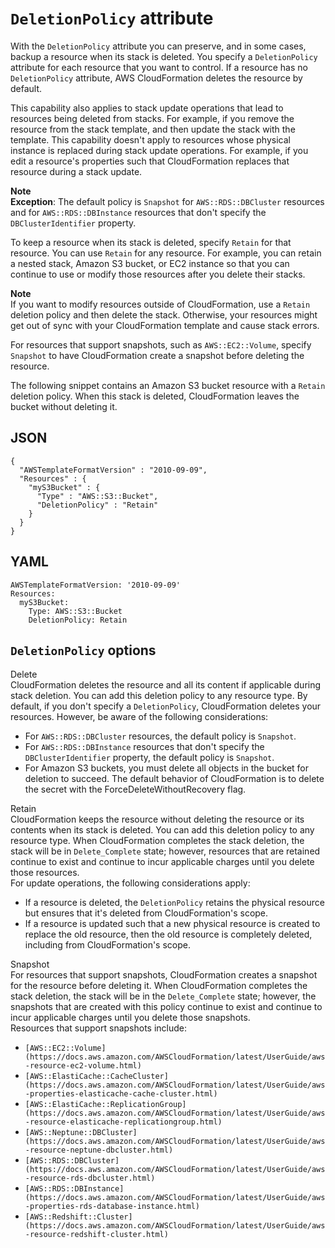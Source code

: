 # `DeletionPolicy` attribute<a name="aws-attribute-deletionpolicy"></a>

With the `DeletionPolicy` attribute you can preserve, and in some cases, backup a resource when its stack is deleted\. You specify a `DeletionPolicy` attribute for each resource that you want to control\. If a resource has no `DeletionPolicy` attribute, AWS CloudFormation deletes the resource by default\.

This capability also applies to stack update operations that lead to resources being deleted from stacks\. For example, if you remove the resource from the stack template, and then update the stack with the template\. This capability doesn't apply to resources whose physical instance is replaced during stack update operations\. For example, if you edit a resource's properties such that CloudFormation replaces that resource during a stack update\.

**Note**  
**Exception**: The default policy is `Snapshot` for `AWS::RDS::DBCluster` resources and for `AWS::RDS::DBInstance` resources that don't specify the `DBClusterIdentifier` property\.

To keep a resource when its stack is deleted, specify `Retain` for that resource\. You can use `Retain` for any resource\. For example, you can retain a nested stack, Amazon S3 bucket, or EC2 instance so that you can continue to use or modify those resources after you delete their stacks\.

**Note**  
If you want to modify resources outside of CloudFormation, use a `Retain` deletion policy and then delete the stack\. Otherwise, your resources might get out of sync with your CloudFormation template and cause stack errors\.

For resources that support snapshots, such as `AWS::EC2::Volume`, specify `Snapshot` to have CloudFormation create a snapshot before deleting the resource\.

The following snippet contains an Amazon S3 bucket resource with a `Retain` deletion policy\. When this stack is deleted, CloudFormation leaves the bucket without deleting it\.

## JSON<a name="aws-attribute-deletionpolicy-example.json"></a>

```
{
  "AWSTemplateFormatVersion" : "2010-09-09",
  "Resources" : {
    "myS3Bucket" : {
      "Type" : "AWS::S3::Bucket",
      "DeletionPolicy" : "Retain"
    }
  }
}
```

## YAML<a name="aws-attribute-deletionpolicy-example.yaml"></a>

```
AWSTemplateFormatVersion: '2010-09-09'
Resources:
  myS3Bucket:
    Type: AWS::S3::Bucket
    DeletionPolicy: Retain
```

## `DeletionPolicy` options<a name="aws-attribute-deletionpolicy-options"></a>

Delete  
CloudFormation deletes the resource and all its content if applicable during stack deletion\. You can add this deletion policy to any resource type\. By default, if you don't specify a `DeletionPolicy`, CloudFormation deletes your resources\. However, be aware of the following considerations:

- For `AWS::RDS::DBCluster` resources, the default policy is `Snapshot`\.
- For `AWS::RDS::DBInstance` resources that don't specify the `DBClusterIdentifier` property, the default policy is `Snapshot`\.
- For Amazon S3 buckets, you must delete all objects in the bucket for deletion to succeed\.
  The default behavior of CloudFormation is to delete the secret with the ForceDeleteWithoutRecovery flag\.

Retain  
CloudFormation keeps the resource without deleting the resource or its contents when its stack is deleted\. You can add this deletion policy to any resource type\. When CloudFormation completes the stack deletion, the stack will be in `Delete_Complete` state; however, resources that are retained continue to exist and continue to incur applicable charges until you delete those resources\.  
For update operations, the following considerations apply:

- If a resource is deleted, the `DeletionPolicy` retains the physical resource but ensures that it's deleted from CloudFormation's scope\.
- If a resource is updated such that a new physical resource is created to replace the old resource, then the old resource is completely deleted, including from CloudFormation's scope\.

Snapshot  
For resources that support snapshots, CloudFormation creates a snapshot for the resource before deleting it\. When CloudFormation completes the stack deletion, the stack will be in the `Delete_Complete` state; however, the snapshots that are created with this policy continue to exist and continue to incur applicable charges until you delete those snapshots\.  
Resources that support snapshots include:

- `[AWS::EC2::Volume](https://docs.aws.amazon.com/AWSCloudFormation/latest/UserGuide/aws-resource-ec2-volume.html)`
- `[AWS::ElastiCache::CacheCluster](https://docs.aws.amazon.com/AWSCloudFormation/latest/UserGuide/aws-properties-elasticache-cache-cluster.html)`
- `[AWS::ElastiCache::ReplicationGroup](https://docs.aws.amazon.com/AWSCloudFormation/latest/UserGuide/aws-resource-elasticache-replicationgroup.html)`
- `[AWS::Neptune::DBCluster](https://docs.aws.amazon.com/AWSCloudFormation/latest/UserGuide/aws-resource-neptune-dbcluster.html)`
- `[AWS::RDS::DBCluster](https://docs.aws.amazon.com/AWSCloudFormation/latest/UserGuide/aws-resource-rds-dbcluster.html)`
- `[AWS::RDS::DBInstance](https://docs.aws.amazon.com/AWSCloudFormation/latest/UserGuide/aws-properties-rds-database-instance.html)`
- `[AWS::Redshift::Cluster](https://docs.aws.amazon.com/AWSCloudFormation/latest/UserGuide/aws-resource-redshift-cluster.html)`
